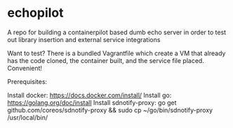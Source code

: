 # echopilot
A repo for building a containerpilot based dumb echo server in order to test out library insertion and external service integrations

Want to test? There is a bundled Vagrantfile which create a VM that already has the code cloned, the container built, and the service file placed. Convenient!

Prerequisites:

Install docker: https://docs.docker.com/install/
Install go: https://golang.org/doc/install
Install sdnotify-proxy: go get github.com/coreos/sdnotify-proxy && sudo cp ~/go/bin/sdnotify-proxy /usr/local/bin/
